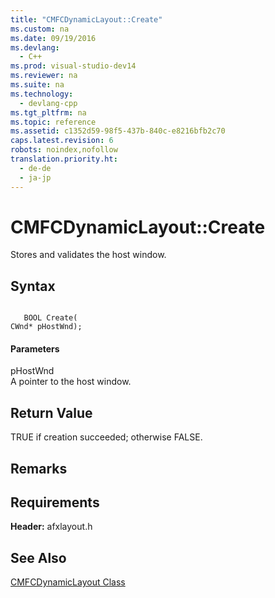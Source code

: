 ```yaml
---
title: "CMFCDynamicLayout::Create"
ms.custom: na
ms.date: 09/19/2016
ms.devlang: 
  - C++
ms.prod: visual-studio-dev14
ms.reviewer: na
ms.suite: na
ms.technology: 
  - devlang-cpp
ms.tgt_pltfrm: na
ms.topic: reference
ms.assetid: c1352d59-98f5-437b-840c-e8216bfb2c70
caps.latest.revision: 6
robots: noindex,nofollow
translation.priority.ht: 
  - de-de
  - ja-jp
---
```

# CMFCDynamicLayout::Create
Stores and validates the host window.  
  
## Syntax  
  
```  
  
   BOOL Create(  
CWnd* pHostWnd);  
```  
  
#### Parameters  
 pHostWnd  
 A pointer to the host window.  
  
## Return Value  
 TRUE if creation succeeded; otherwise FALSE.  
  
## Remarks  
  
## Requirements  
 **Header:** afxlayout.h  
  
## See Also  
 [CMFCDynamicLayout Class](../vs140/CMFCDynamicLayout-Class.md)